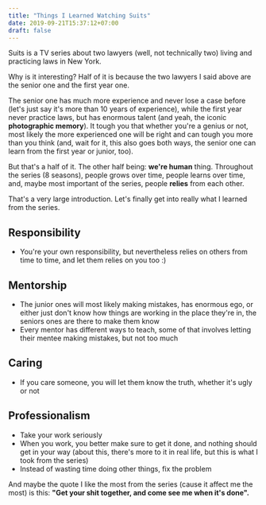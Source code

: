 ```yaml
---
title: "Things I Learned Watching Suits"
date: 2019-09-21T15:37:12+07:00
draft: false
---
```


Suits is a TV series about two lawyers (well, not technically two) living and practicing laws in New York.

Why is it interesting? Half of it is because the two lawyers I said above are the senior one and the first year one.

The senior one has much more experience and never lose a case before (let's just say it's more than 10 years of experience), while the first year never practice laws, but has enormous talent (and yeah, the iconic **photographic memory**). It tough you that whether you're a genius or not, most likely the more experienced one will be right and can tough you more than you think (and, wait for it, this also goes both ways, the senior one can learn from the first year or junior, too).

But that's a half of it. The other half being: **we're human** thing. Throughout the series (8 seasons), people grows over time, people learns over time, and, maybe most important of the series, people **relies** from each other.

That's a very large introduction. Let's finally get into really what I learned from the series.

## Responsibility

* You're your own responsibility, but nevertheless relies on others from time to time, and let them relies on you too :)

## Mentorship

* The junior ones will most likely making mistakes, has enormous ego, or either just don't know how things are working in the place they're in, the seniors ones are there to make them know
* Every mentor has different ways to teach, some of that involves letting their mentee making mistakes, but not too much

## Caring

* If you care someone, you will let them know the truth, whether it's ugly or not

## Professionalism

* Take your work seriously
* When you work, you better make sure to get it done, and nothing should get in your way (about this, there's more to it in real life, but this is what I took from the series)
* Instead of wasting time doing other things, fix the problem

And maybe the quote I like the most from the series (cause it affect me the most) is this: **"Get your shit together, and come see me when it's done".**
